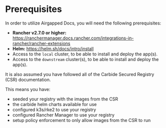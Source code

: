 # Prerequisites

In order to utilize Airgapped Docs, you will need the following prerequisites:

- **Rancher v2.7.0 or higher:** https://ranchermanager.docs.rancher.com/integrations-in-rancher/rancher-extensions
- **Helm:** https://helm.sh/docs/intro/install
- Access to the `local` cluster, to be able to install and deploy the app(s).
- Access to the `downstream` cluster(s), to be able to install and deploy the app(s).

It is also assumed you have followed all of the Carbide Secured Registry (CSR) documentation.

This means you have:
- seeded your registry with the images from the CSR
- the carbide helm charts available for use
- configured k3s/rke2 to use your registry
- configured Rancher Manager to use your registry
- setup policy enforcement to only allow images from the CSR to run
